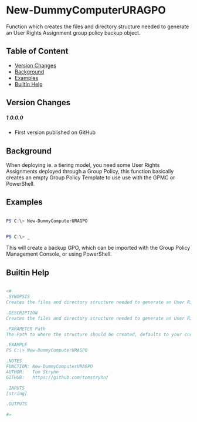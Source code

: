 # New-DummyComputerURAGPO

 Function which creates the files and directory structure needed to generate an User Rights Assignment group policy backup object.

## Table of Content

  - [Version Changes](#version-changes)
  - [Background](#background)
  - [Examples](#examples)
  - [BuiltIn Help](#builtin-help)


## Version Changes

##### 1.0.0.0
- First version published on GitHub

## Background

When deploying ie. a tiering model, you need some User Rights Assignments deployed through a Group Policy, this
function basically creates an empty Group Policy Template to use use with the GPMC or PowerShell.

## Examples

```PowerShell

PS C:\> New-DummyComputerURAGPO


PS C:\> _

```

This will create a backup GPO, which can be imported with the Group Policy Management Console, or using PowerShell.

## Builtin Help

```PowerShell

<#
.SYNOPSIS
Creates the files and directory structure needed to generate an User Rights Assignment group policy backup object.

.DESCRIPTION
Creates the files and directory structure needed to generate an User Rights Assignment group policy backup object.

.PARAMETER Path
The Path to where the structure should be created, defaults to your current location.

.EXAMPLE
PS C:\> New-DummyComputerURAGPO

.NOTES
FUNCTION: New-DummyComputerURAGPO
AUTHOR:   Tom Stryhn
GITHUB:   https://github.com/tomstryhn/

.INPUTS
[string]

.OUTPUTS

#>

```
